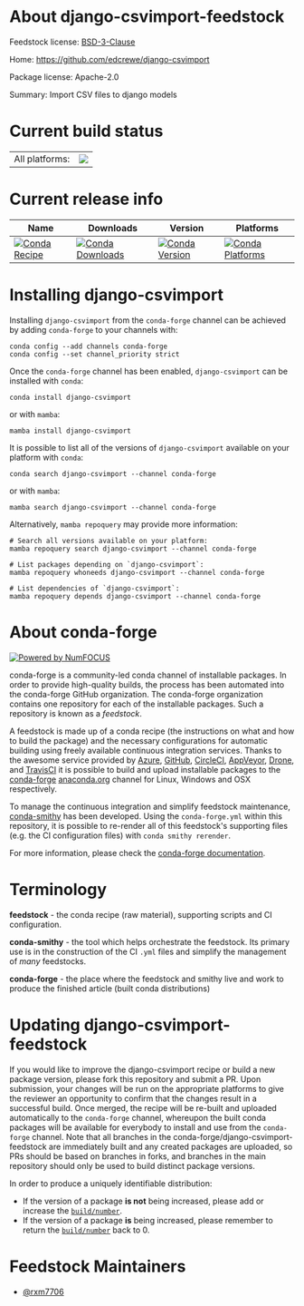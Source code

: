 About django-csvimport-feedstock
================================

Feedstock license: [BSD-3-Clause](https://github.com/conda-forge/django-csvimport-feedstock/blob/main/LICENSE.txt)

Home: https://github.com/edcrewe/django-csvimport

Package license: Apache-2.0

Summary: Import CSV files to django models

Current build status
====================


<table><tr><td>All platforms:</td>
    <td>
      <a href="https://dev.azure.com/conda-forge/feedstock-builds/_build/latest?definitionId=22549&branchName=main">
        <img src="https://dev.azure.com/conda-forge/feedstock-builds/_apis/build/status/django-csvimport-feedstock?branchName=main">
      </a>
    </td>
  </tr>
</table>

Current release info
====================

| Name | Downloads | Version | Platforms |
| --- | --- | --- | --- |
| [![Conda Recipe](https://img.shields.io/badge/recipe-django--csvimport-green.svg)](https://anaconda.org/conda-forge/django-csvimport) | [![Conda Downloads](https://img.shields.io/conda/dn/conda-forge/django-csvimport.svg)](https://anaconda.org/conda-forge/django-csvimport) | [![Conda Version](https://img.shields.io/conda/vn/conda-forge/django-csvimport.svg)](https://anaconda.org/conda-forge/django-csvimport) | [![Conda Platforms](https://img.shields.io/conda/pn/conda-forge/django-csvimport.svg)](https://anaconda.org/conda-forge/django-csvimport) |

Installing django-csvimport
===========================

Installing `django-csvimport` from the `conda-forge` channel can be achieved by adding `conda-forge` to your channels with:

```
conda config --add channels conda-forge
conda config --set channel_priority strict
```

Once the `conda-forge` channel has been enabled, `django-csvimport` can be installed with `conda`:

```
conda install django-csvimport
```

or with `mamba`:

```
mamba install django-csvimport
```

It is possible to list all of the versions of `django-csvimport` available on your platform with `conda`:

```
conda search django-csvimport --channel conda-forge
```

or with `mamba`:

```
mamba search django-csvimport --channel conda-forge
```

Alternatively, `mamba repoquery` may provide more information:

```
# Search all versions available on your platform:
mamba repoquery search django-csvimport --channel conda-forge

# List packages depending on `django-csvimport`:
mamba repoquery whoneeds django-csvimport --channel conda-forge

# List dependencies of `django-csvimport`:
mamba repoquery depends django-csvimport --channel conda-forge
```


About conda-forge
=================

[![Powered by
NumFOCUS](https://img.shields.io/badge/powered%20by-NumFOCUS-orange.svg?style=flat&colorA=E1523D&colorB=007D8A)](https://numfocus.org)

conda-forge is a community-led conda channel of installable packages.
In order to provide high-quality builds, the process has been automated into the
conda-forge GitHub organization. The conda-forge organization contains one repository
for each of the installable packages. Such a repository is known as a *feedstock*.

A feedstock is made up of a conda recipe (the instructions on what and how to build
the package) and the necessary configurations for automatic building using freely
available continuous integration services. Thanks to the awesome service provided by
[Azure](https://azure.microsoft.com/en-us/services/devops/), [GitHub](https://github.com/),
[CircleCI](https://circleci.com/), [AppVeyor](https://www.appveyor.com/),
[Drone](https://cloud.drone.io/welcome), and [TravisCI](https://travis-ci.com/)
it is possible to build and upload installable packages to the
[conda-forge](https://anaconda.org/conda-forge) [anaconda.org](https://anaconda.org/)
channel for Linux, Windows and OSX respectively.

To manage the continuous integration and simplify feedstock maintenance,
[conda-smithy](https://github.com/conda-forge/conda-smithy) has been developed.
Using the ``conda-forge.yml`` within this repository, it is possible to re-render all of
this feedstock's supporting files (e.g. the CI configuration files) with ``conda smithy rerender``.

For more information, please check the [conda-forge documentation](https://conda-forge.org/docs/).

Terminology
===========

**feedstock** - the conda recipe (raw material), supporting scripts and CI configuration.

**conda-smithy** - the tool which helps orchestrate the feedstock.
                   Its primary use is in the construction of the CI ``.yml`` files
                   and simplify the management of *many* feedstocks.

**conda-forge** - the place where the feedstock and smithy live and work to
                  produce the finished article (built conda distributions)


Updating django-csvimport-feedstock
===================================

If you would like to improve the django-csvimport recipe or build a new
package version, please fork this repository and submit a PR. Upon submission,
your changes will be run on the appropriate platforms to give the reviewer an
opportunity to confirm that the changes result in a successful build. Once
merged, the recipe will be re-built and uploaded automatically to the
`conda-forge` channel, whereupon the built conda packages will be available for
everybody to install and use from the `conda-forge` channel.
Note that all branches in the conda-forge/django-csvimport-feedstock are
immediately built and any created packages are uploaded, so PRs should be based
on branches in forks, and branches in the main repository should only be used to
build distinct package versions.

In order to produce a uniquely identifiable distribution:
 * If the version of a package **is not** being increased, please add or increase
   the [``build/number``](https://docs.conda.io/projects/conda-build/en/latest/resources/define-metadata.html#build-number-and-string).
 * If the version of a package **is** being increased, please remember to return
   the [``build/number``](https://docs.conda.io/projects/conda-build/en/latest/resources/define-metadata.html#build-number-and-string)
   back to 0.

Feedstock Maintainers
=====================

* [@rxm7706](https://github.com/rxm7706/)

